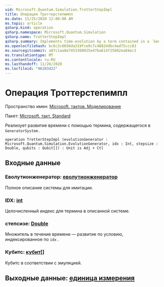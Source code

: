 ```yaml
---
uid: Microsoft.Quantum.Simulation.TrotterStepImpl
title: Операция Троттерстепимпл
ms.date: 11/25/2020 12:00:00 AM
ms.topic: article
qsharp.kind: operation
qsharp.namespace: Microsoft.Quantum.Simulation
qsharp.name: TrotterStepImpl
qsharp.summary: Implements time-evolution by a term contained in a `GeneratorSystem`.
ms.openlocfilehash: bc6c3c6656da319fce9c7c48824dbc4ad75ccc83
ms.sourcegitcommit: a87c1aa8e7453360025e47ba614f25b02ea84ec3
ms.translationtype: MT
ms.contentlocale: ru-RU
ms.lasthandoff: 11/26/2020
ms.locfileid: "96203422"
---
```

# <a name="trotterstepimpl-operation"></a>Операция Троттерстепимпл

Пространство имен: [Microsoft. тактов. Моделирование](xref:Microsoft.Quantum.Simulation)

Пакет: [Microsoft. такт. Standard](https://nuget.org/packages/Microsoft.Quantum.Standard)


Реализует развитие времени с помощью термина, содержащегося в `GeneratorSystem` .

```qsharp
operation TrotterStepImpl (evolutionGenerator : Microsoft.Quantum.Simulation.EvolutionGenerator, idx : Int, stepsize : Double, qubits : Qubit[]) : Unit is Adj + Ctl
```


## <a name="input"></a>Входные данные

### <a name="evolutiongenerator--evolutiongenerator"></a>Еволутионженератор: [еволутионженератор](xref:Microsoft.Quantum.Simulation.EvolutionGenerator)

Полное описание системы для имитации.


### <a name="idx--int"></a>IDX: [int](xref:microsoft.quantum.lang-ref.int)

Целочисленный индекс для термина в описанной системе.


### <a name="stepsize--double"></a>степсизе: [Double](xref:microsoft.quantum.lang-ref.double)

Множитель в течение времени — развитие по условию, индексированное по `idx` .


### <a name="qubits--qubit"></a>Кубитс: [кубит](xref:microsoft.quantum.lang-ref.qubit)[]

Кубитс в соответствии с эмуляцией.



## <a name="output--unit"></a>Выходные данные: [единица измерения](xref:microsoft.quantum.lang-ref.unit)

